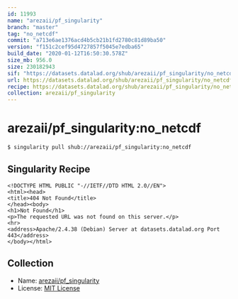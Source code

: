 ```yaml
---
id: 11993
name: "arezaii/pf_singularity"
branch: "master"
tag: "no_netcdf"
commit: "a713e6ae1376acd4b5cb21b1fd2780c81d89ba50"
version: "f151c2cef95d4727857f5045e7edba65"
build_date: "2020-01-12T16:50:30.578Z"
size_mb: 956.0
size: 230182943
sif: "https://datasets.datalad.org/shub/arezaii/pf_singularity/no_netcdf/2020-01-12-a713e6ae-f151c2ce/f151c2cef95d4727857f5045e7edba65.sif"
url: https://datasets.datalad.org/shub/arezaii/pf_singularity/no_netcdf/2020-01-12-a713e6ae-f151c2ce/
recipe: https://datasets.datalad.org/shub/arezaii/pf_singularity/no_netcdf/2020-01-12-a713e6ae-f151c2ce/Singularity
collection: arezaii/pf_singularity
---
```


# arezaii/pf_singularity:no_netcdf

```bash
$ singularity pull shub://arezaii/pf_singularity:no_netcdf
```

## Singularity Recipe

```singularity
<!DOCTYPE HTML PUBLIC "-//IETF//DTD HTML 2.0//EN">
<html><head>
<title>404 Not Found</title>
</head><body>
<h1>Not Found</h1>
<p>The requested URL was not found on this server.</p>
<hr>
<address>Apache/2.4.38 (Debian) Server at datasets.datalad.org Port 443</address>
</body></html>
```

## Collection

 - Name: [arezaii/pf_singularity](https://github.com/arezaii/pf_singularity)
 - License: [MIT License](https://api.github.com/licenses/mit)

